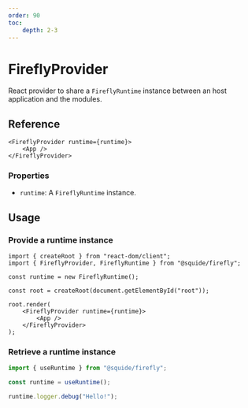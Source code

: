 ```yaml
---
order: 90
toc:
    depth: 2-3
---
```


# FireflyProvider

React provider to share a `FireflyRuntime` instance between an host application and the modules.

## Reference

```tsx
<FireflyProvider runtime={runtime}>
    <App />
</FireflyProvider>
```

### Properties

- `runtime`: A `FireflyRuntime` instance.

## Usage

### Provide a runtime instance

```tsx !#9-11
import { createRoot } from "react-dom/client";
import { FireflyProvider, FireflyRuntime } from "@squide/firefly";

const runtime = new FireflyRuntime();

const root = createRoot(document.getElementById("root"));

root.render(
    <FireflyProvider runtime={runtime}>
        <App />
    </FireflyProvider>
);
```

### Retrieve a runtime instance

```ts !#3,5
import { useRuntime } from "@squide/firefly";

const runtime = useRuntime();

runtime.logger.debug("Hello!");
```



